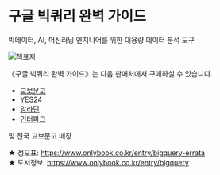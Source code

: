 # 구글 빅쿼리 완벽 가이드
빅데이터, AI, 머신러닝 엔지니어를 위한 대용량 데이터 분석 도구



![책표지](https://img1.daumcdn.net/thumb/R1280x0/?scode=mtistory2&fname=http%3A%2F%2Fcfile21.uf.tistory.com%2Fimage%2F994252355FB4CCCD3183E6)

《구글 빅쿼리 완벽 가이드》는 다음 판매처에서 구매하실 수 있습니다.
- [교보문고](https://bit.ly/35H5itk)
- [YES24](https://bit.ly/38P4zs5)
- [알라딘](http://aladin.kr/p/GyFRZ)
- [인터파크](https://bit.ly/3nxj8Vg)

및 전국 교보문고 매장

★ 정오표: https://www.onlybook.co.kr/entry/bigquery-errata  
★ 도서정보: https://www.onlybook.co.kr/entry/bigquery
